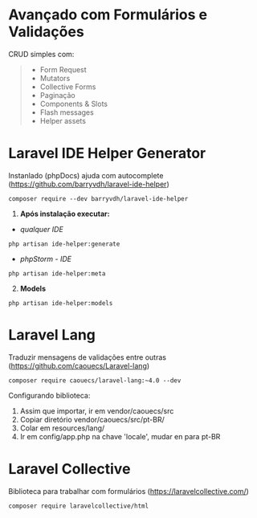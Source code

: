 # Avançado com Formulários e Validações
CRUD simples com:
> - Form Request
> - Mutators
> - Collective Forms
> - Paginação
> - Components & Slots
> - Flash messages
> - Helper assets

# Laravel IDE Helper Generator
Instanlado (phpDocs) ajuda com autocomplete (https://github.com/barryvdh/laravel-ide-helper)

`composer require --dev barryvdh/laravel-ide-helper`

1. **Após instalação executar:**

- *qualquer IDE*

`php artisan ide-helper:generate`

- *phpStorm - IDE*

`php artisan ide-helper:meta`

2. **Models**

`php artisan ide-helper:models`

# Laravel Lang
Traduzir mensagens de validações entre outras (https://github.com/caouecs/Laravel-lang)

`composer require caouecs/laravel-lang:~4.0 --dev`

Configurando biblioteca:

1. Assim que importar, ir em vendor/caouecs/src
2. Copiar diretório vendor/caouecs/src/pt-BR/
3. Colar em resources/lang/
4. Ir em config/app.php na chave 'locale', mudar en para pt-BR

# Laravel Collective
Biblioteca para trabalhar com formulários (https://laravelcollective.com/)

`composer require laravelcollective/html`
